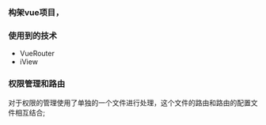 ### 构架vue项目，


### 使用到的技术
* VueRouter
* iView



### 权限管理和路由

对于权限的管理使用了单独的一个文件进行处理，这个文件的路由和路由的配置文件相互结合;
